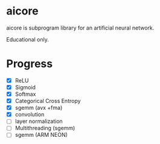# aicore
aicore is subprogram library for an artificial neural network. 

Educational only. 

# Progress
- [x] ReLU
- [x] Sigmoid
- [x] Softmax
- [x] Categorical Cross Entropy
- [x] sgemm (avx +fma)
- [x] convolution 
- [ ] layer normalization
- [ ] Multithreading (sgemm)
- [ ] sgemm (ARM NEON)
